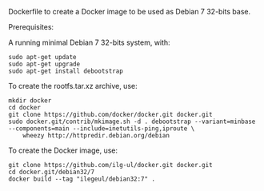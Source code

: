 Dockerfile to create a Docker image to be used as Debian 7 32-bits base.

Prerequisites:

A running minimal Debian 7 32-bits system, with:

	sudo apt-get update
	sudo apt-get upgrade
	sudo apt-get install debootstrap

To create the rootfs.tar.xz archive, use:

	mkdir docker
	cd docker
	git clone https://github.com/docker/docker.git docker.git
	sudo docker.git/contrib/mkimage.sh -d . debootstrap --variant=minbase --components=main --include=inetutils-ping,iproute \
    	wheezy http://httpredir.debian.org/debian

To create the Docker image, use:

	git clone https://github.com/ilg-ul/docker.git docker.git
	cd docker.git/debian32/7
	docker build --tag "ilegeul/debian32:7" .
